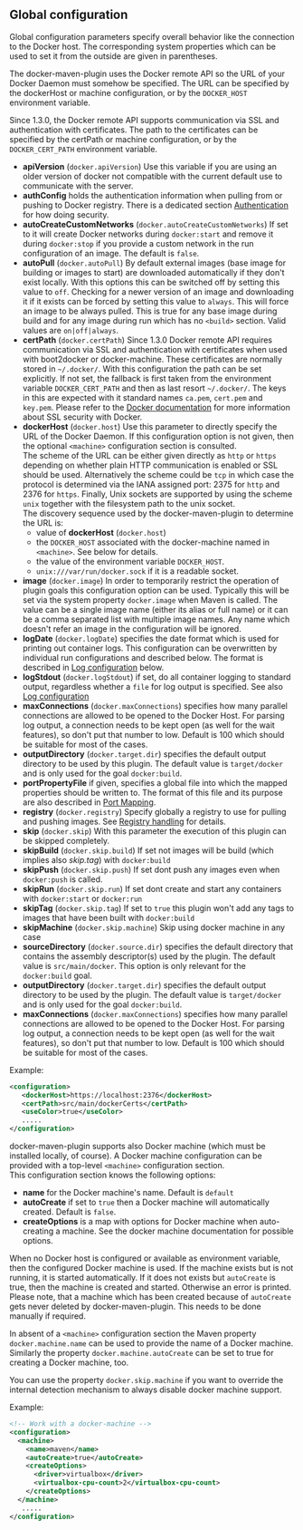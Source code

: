 ## Global configuration

Global configuration parameters specify overall behavior like the
connection to the Docker host. The corresponding system properties
which can be used to set it from the outside are given in
parentheses. 

The docker-maven-plugin uses the Docker remote API so the URL of your
Docker Daemon must somehow be specified. The URL can be specified by
the dockerHost or machine configuration, or by the `DOCKER_HOST`
environment variable.

Since 1.3.0, the Docker remote API supports communication via SSL and
authentication with certificates.  The path to the certificates can
be specified by the certPath or machine configuration, or by the
`DOCKER_CERT_PATH` environment variable.
 
* **apiVersion** (`docker.apiVersion`) Use this variable if you are using
  an older version of docker not compatible with the current default 
  use to communicate with the server.
* **authConfig** holds the authentication information when pulling from
  or pushing to Docker registry. There is a dedicated section 
  [Authentication](authentication.md) for how doing security.
 * **autoCreateCustomNetworks** (`docker.autoCreateCustomNetworks`) If set to it will create 
  Docker networks during `docker:start` and remove it during `docker:stop` if you provide 
  a custom network in the run configuration of an image. The default is `false`.
* **autoPull** (`docker.autoPull`)
  By default external images (base image for building or images to
  start) are downloaded automatically if they don't exist locally.
  With this options this can be switched off by setting this value to `off`.
  Checking for a newer version of an image and downloading it if it
  exists can be forced by setting this value to `always`. This will force an image 
  to be always pulled. This is true for any base image during build and for any image 
  during run which has no `<build>` section. Valid values are `on|off|always`.
* **certPath** (`docker.certPath`) Since 1.3.0 Docker remote API requires
  communication via SSL and authentication with certificates when used
  with boot2docker or docker-machine. These
  certificates are normally stored
  in `~/.docker/`. With this configuration the path can be set
  explicitly. If not set, the fallback is first taken from the
  environment variable `DOCKER_CERT_PATH` and then as last resort
  `~/.docker/`. The keys in this are expected with it standard names
  `ca.pem`, `cert.pem` and `key.pem`. Please refer to the
  [Docker documentation](https://docs.docker.com/articles/https/) for
  more information about SSL security with Docker. 
* **dockerHost** (`docker.host`)
  Use this parameter to directly specify the URL of the Docker Daemon.
  If this configuration option is not given, then the optional `<machine>`
  configuration section is consulted.  
  The scheme of the URL can be either given directly as `http` or `https`
  depending on whether plain HTTP communication is enabled or SSL should
  be used. Alternatively the scheme could be `tcp` in which case the
  protocol is determined via the IANA assigned port: 2375 for `http`
  and 2376 for `https`. Finally, Unix sockets are supported by using
  the scheme `unix` together with the filesystem path to the unix socket.  
  The discovery sequence used by the docker-maven-plugin to determine
  the URL is:
  - value of **dockerHost** (`docker.host`)
  - the `DOCKER_HOST` associated with the docker-machine named in `<machine>`. See below for details.
  - the value of the environment variable `DOCKER_HOST`.
  - `unix:///var/run/docker.sock` if it is a readable socket.  
* **image** (`docker.image`) In order to temporarily restrict the
  operation of plugin goals this configuration option can be
  used. Typically this will be set via the system property
  `docker.image` when Maven is called. The value can be a single image
  name (either its alias or full name) or it can be a comma separated
  list with multiple image names. Any name which doesn't refer an
  image in the configuration will be ignored. 
* **logDate** (`docker.logDate`) specifies the date format which is used for printing out
  container logs. This configuration can be overwritten by individual
  run configurations and described below. The format is described in
  [Log configuration](docker-start.html##log-configuration) below. 
* **logStdout** (`docker.logStdout`) if set, do all container logging to standard output, 
  regardless whether a `file` for log output is specified. See also [Log configuration](docker-start.html##log-configuration)
* **maxConnections** (`docker.maxConnections`) specifies how many parallel connections are allowed to be opened
  to the Docker Host. For parsing log output, a connection needs to be kept open (as well for the wait features), 
  so don't put that number to low. Default is 100 which should be suitable for most of the cases.
* **outputDirectory** (`docker.target.dir`) specifies the default output directory to be
  used by this plugin. The default value is `target/docker` and is only used for the goal `docker:build`.
* **portPropertyFile** if given, specifies a global file into which the
  mapped properties should be written to. The format of this file and
  its purpose are also described in [Port Mapping](docker-start.html#port-mapping).
* **registry** (`docker.registry`)
  Specify globally a registry to use for pulling and pushing
  images. See [Registry handling](registry-handling.md) for details. 
* **skip** (`docker.skip`)
  With this parameter the execution of this plugin can be skipped
  completely. 
* **skipBuild** (`docker.skip.build`)
  If set not images will be build (which implies also *skip.tag*) with `docker:build`
* **skipPush** (`docker.skip.push`)
  If set dont push any images even when `docker:push` is called.
* **skipRun** (`docker.skip.run`)
  If set dont create and start any containers with `docker:start` or `docker:run`
* **skipTag** (`docker.skip.tag`)
  If set to `true` this plugin won't add any tags to images that have been built with `docker:build`
* **skipMachine** (`docker.skip.machine`) 
  Skip using docker machine in any case
* **sourceDirectory** (`docker.source.dir`) specifies the default directory that contains
  the assembly descriptor(s) used by the plugin. The default value is `src/main/docker`. This
  option is only relevant for the `docker:build` goal.
* **outputDirectory** (`docker.target.dir`) specifies the default output directory to be
  used by the plugin. The default value is `target/docker` and is only used for the goal `docker:build`.
* **maxConnections** (`docker.maxConnections`) specifies how many parallel connections are allowed to be opened
  to the Docker Host. For parsing log output, a connection needs to be kept open (as well for the wait features), 
  so don't put that number to low. Default is 100 which should be suitable for most of the cases.

Example:

````xml
<configuration>
   <dockerHost>https://localhost:2376</dockerHost>
   <certPath>src/main/dockerCerts</certPath>
   <useColor>true</useColor>
   .....
</configuration>
````

docker-maven-plugin supports also Docker machine (which must be installed locally, of course). 
A Docker machine configuration can be provided with a top-level `<machine>` configuration section.  
This configuration section knows the following options:

* **name** for the Docker machine's name. Default is `default`
* **autoCreate** if set to `true` then a Docker machine will automatically created. Default is `false`.
* **createOptions** is a map with options for Docker machine when auto-creating a machine. See the docker machine
  documentation for possible options.

When no Docker host is configured or available as environment variable, then the configured Docker machine 
is used. If the machine exists but is not running, it is started automatically. If it does not exists but `autoCreate`
is true, then the machine is created and started. Otherwise an error is printed. Please note, that a machine 
which has been created because of `autoCreate` gets never deleted by docker-maven-plugin. This needs to be done manually 
if required. 

In absent of a `<machine>` configuration section the Maven property `docker.machine.name` can be used to provide
the name of a Docker machine. Similarly the property `docker.machine.autoCreate` can be set to true for creating 
a Docker machine, too. 

You can use the property `docker.skip.machine` if you want to override the internal detection mechanism to always
disable docker machine support.

Example:

````xml
<!-- Work with a docker-machine -->
<configuration>
  <machine>
    <name>maven</name>
    <autoCreate>true</autoCreate>
    <createOptions>
      <driver>virtualbox</driver>
      <virtualbox-cpu-count>2</virtualbox-cpu-count>
    </createOptions>
  </machine>
   .....
</configuration>
````
